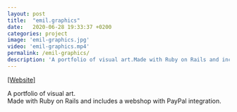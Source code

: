 ```yaml
---
layout: post
title:  "emil.graphics"
date:   2020-06-28 19:33:37 +0200
categories: project
image: 'emil-graphics.jpg'
video: 'emil-graphics.mp4'
permalink: /emil-graphics/
description: 'A portfolio of visual art.Made with Ruby on Rails and includes a webshop with PayPal integration.'
---
```


[[Website]](https://emil.graphics)

A portfolio of visual art.  
Made with Ruby on Rails and includes a webshop with PayPal integration.
